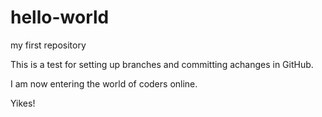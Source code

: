 # hello-world
my first repository

This is a test for setting up branches and committing achanges in GitHub. 

I am now entering the world of coders online. 

Yikes!
